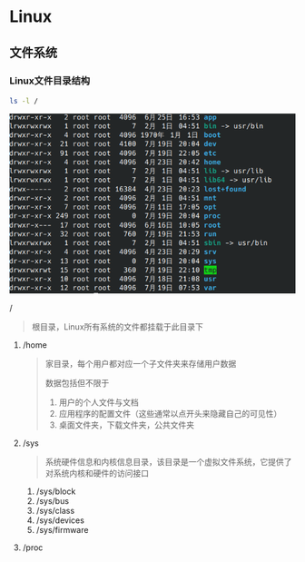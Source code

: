 # Linux

## 文件系统

###  Linux文件目录结构

```bash
ls -l /
```

![image-20230719221948715](../imgs/image-20230719221948715.png#pic_left)

/

> 根目录，Linux所有系统的文件都挂载于此目录下

1. /home

   > 家目录，每个用户都对应一个子文件夹来存储用户数据
   >
   > 数据包括但不限于
   >
   > 	1. 用户的个人文件与文档
   > 	1. 应用程序的配置文件（这些通常以点开头来隐藏自己的可见性）
   > 	1. 桌面文件夹，下载文件夹，公共文件夹

2. /sys

   > 系统硬件信息和内核信息目录，该目录是一个虚拟文件系统，它提供了对系统内核和硬件的访问接口

   1. /sys/block
   2. /sys/bus
   3. /sys/class
   4. /sys/devices
   5. /sys/firmware

3. /proc
